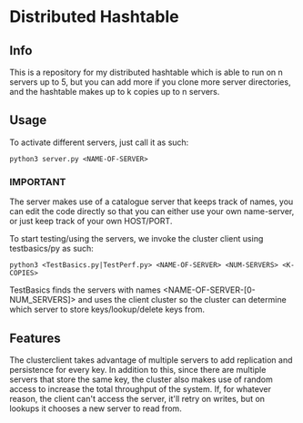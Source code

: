 # Distributed Hashtable
## Info 
This is a repository for my distributed hashtable which is able to run on n servers up to 5, 
but you can add more if you clone more server directories, and the hashtable makes up to k copies
up to n servers.

## Usage
To activate different servers, just call it as such:

```
python3 server.py <NAME-OF-SERVER>
```
### IMPORTANT
The server makes use of a catalogue server that keeps track of names, you can edit the code directly
so that you can either use your own name-server, or just keep track of your own HOST/PORT.

To start testing/using the servers, we invoke the cluster client using testbasics/py as such:
```
python3 <TestBasics.py|TestPerf.py> <NAME-OF-SERVER> <NUM-SERVERS> <K-COPIES>
```
TestBasics finds the servers with names <NAME-OF-SERVER-[0-NUM_SERVERS]> and uses the client
cluster so the cluster can determine which server to store keys/lookup/delete keys from.

## Features
The clusterclient takes advantage of multiple servers to add replication and persistence
for every key. In addition to this, since there are multiple servers that store the same key,
the cluster also makes use of random access to increase the total throughput of the system.
If, for whatever reason, the client can't access the server, it'll retry on writes, but on lookups
it chooses a new server to read from.
